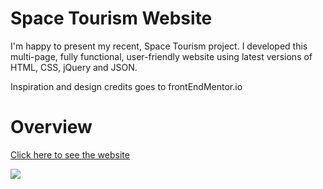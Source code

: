 # Space Tourism Website

I'm happy to present my recent, Space Tourism project. I developed this multi-page, fully functional, user-friendly website using latest versions of HTML, CSS, jQuery and JSON.

Inspiration and design credits goes to frontEndMentor.io

<h1>Overview</h1>

<a href="https://giochagelishvili.github.io/space-tourism/">Click here to see the website</a>

<a href="https://giochagelishvili.github.io/space-tourism/">
    <img src="https://i.imgur.com/kZgh1Zp.png">
</a>
